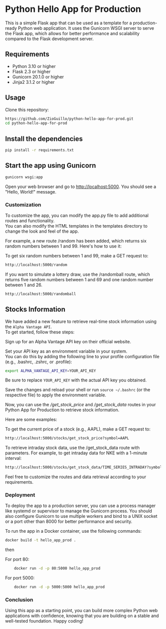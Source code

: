 # Python Hello App for Production

This is a simple Flask app that can be used as a template for a production-ready Python web application. It uses the Gunicorn WSGI server to serve the Flask app, which allows for better performance and scalability compared to the Flask development server.

## Requirements

- Python 3.10 or higher
- Flask 2.3 or higher
- Gunicorn 20.1.0 or higher
- Jinja2 3.1.2 or higher

## Usage

Clone this repository:

```bash
https://github.com/ZioGuillo/python-hello-app-for-prod.git
cd python-hello-app-for-prod
```

## Install the dependencies

```bash
pip install -r requirements.txt
```

## Start the app using Gunicorn

```bash
gunicorn wsgi:app
```

Open your web browser and go to <http://localhost:5000>. You should see a "Hello, World!" message.

### Customization

To customize the app, you can modify the app.py file to add additional routes and functionality.  
You can also modify the HTML templates in the templates directory to change the look and feel of the app.

For example, a new route /random has been added, which returns six random numbers between 1 and 99. Here's how to use it:

To get six random numbers between 1 and 99, make a GET request to:

```bash
http://localhost:5000/random

```

If you want to simulate a lottery draw, use the /randomball route, which returns five random numbers between 1 and 69 and one random number between 1 and 26.

```bash
http://localhost:5000/randomball
```

## Stocks Information

We have added a new feature to retrieve real-time stock information using the `Alpha Vantage API`.  
To get started, follow these steps:

Sign up for an Alpha Vantage API key on their official website.

Set your API key as an environment variable in your system.  
You can do this by adding the following line to your profile configuration file (e.g., .bashrc, .zshrc, or .profile):

```bash
export ALPHA_VANTAGE_API_KEY=YOUR_API_KEY
```

Be sure to replace `YOUR_API_KEY` with the actual API key you obtained.

Save the changes and reload your shell or run `source ~/.bashrc` (or the respective file) to apply the environment variable.

Now, you can use the */get_stock_price* and */get_stock_data* routes in your Python App for Production to retrieve stock information.  

Here are some examples:

To get the current price of a stock (e.g., AAPL), make a GET request to:

```bash
http://localhost:5000/stocks/get_stock_price?symbol=AAPL
```

To retrieve intraday stock data, use the /get_stock_data route with parameters. For example, to get intraday data for NKE with a 1-minute interval:

```bash
http://localhost:5000/stocks/get_stock_data/TIME_SERIES_INTRADAY?symbol=NKE&interval=1min
```

Feel free to customize the routes and data retrieval according to your requirements.

### Deployment

To deploy the app to a production server, you can use a process manager like systemd or supervisor to manage the Gunicorn process. You should also configure Gunicorn to use multiple workers and bind to a UNIX socket or a port other than 8000 for better performance and security.

To run the app in a Docker container, use the following commands:

```bash
docker build -t hello_app_prod .
```

then

For port 80:

```bash
    docker run -d -p 80:5000 hello_app_prod
```

For port 5000:

```bash
    docker run -d -p 5000:5000 hello_app_prod
```

### Conclusion

Using this app as a starting point, you can build more complex Python web applications with confidence, knowing that you are building on a stable and well-tested foundation. Happy coding!
